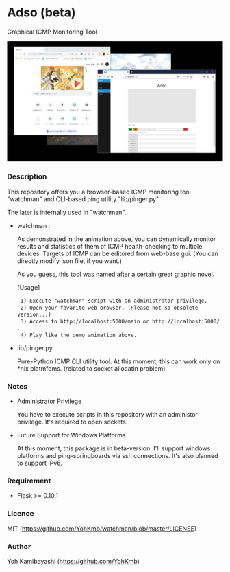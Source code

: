 Adso (beta)
====

Graphical ICMP Monitoring Tool

![demo1](https://github.com/YohKmb/adso/blob/master/.demo/before.png)

### Description

This repository offers you a browser-based ICMP monitoring tool "watchman" and CLI-based ping utility "lib/pinger.py".

The later is internally used in "watchman".

 - watchman : 

    As demonstrated in the animation above, you can dynamically monitor results and statistics of them of ICMP health-checking to multiple devices.
    Targets of ICMP can be editored from web-base gui. (You can directly modify json file, if you want.)
    
    As you guess, this tool was named after a certain great graphic novel.
    
    [Usage]
    
        1) Execute "watchman" script with an administrator privilege.
        2) Open your favarite web-browser. (Please not so obsolete version...)
        3) Access to http://localhost:5000/main or http://localhost:5000/ .
        4) Play like the demo animation above.
      
 - lib/pinger.py : 

    Pure-Python ICMP CLI utility tool. At this moment, this can work only on *nix platmfoms. (related to socket allocatin problem)


### Notes

 - Administrator Privilege

    You have to execute scripts in this repository with an administor privilege.
    It's required to open sockets.

 - Future Support for Windows Platforms

    At this moment, this package is in beta-version. I'll support windows platforms and ping-springboards via ssh connections.
    It's also planned to support IPv6.


### Requirement

 - Flask >= 0.10.1


### Licence

MIT (https://github.com/YohKmb/watchman/blob/master/LICENSE)

### Author

Yoh Kamibayashi (https://github.com/YohKmb)
